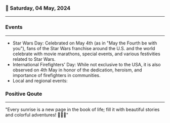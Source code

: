 ### 📅 Saturday, 04 May, 2024
------
### Events
------
- Star Wars Day: Celebrated on May 4th (as in "May the Fourth be with you"), fans of the Star Wars franchise around the U.S. and the world celebrate with movie marathons, special events, and various festivities related to Star Wars.
- International Firefighters' Day: While not exclusive to the USA, it is also observed on 4th May in honor of the dedication, heroism, and importance of firefighters in communities.
- Local and regional events:
### Positive Qoute
------
"Every sunrise is a new page in the book of life; fill it with beautiful stories and colorful adventures! 🌅📖✨"
